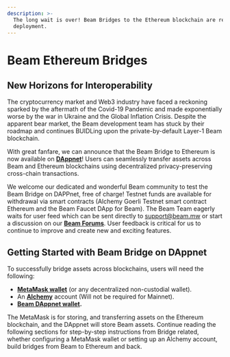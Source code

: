 ```yaml
---
description: >-
  The long wait is over! Beam Bridges to the Ethereum blockchain are ready for
  deployment.
---
```


# Beam Ethereum Bridges

## New Horizons for Interoperability

The cryptocurrency market and Web3 industry have faced a reckoning sparked by the aftermath of the Covid-19 Pandemic and made exponentially worse by the war in Ukraine and the Global Inflation Crisis. Despite the apparent bear market, the Beam development team has stuck by their roadmap and continues BUIDLing upon the private-by-default Layer-1 Beam blockchain.

With great fanfare, we can announce that the Beam Bridge to Ethereum is now available on [**DAppnet**](https://beam.mw/downloads/dappnet-mac)! Users can seamlessly transfer assets across Beam and Ethereum blockchains using decentralized privacy-preserving cross-chain transactions.

We welcome our dedicated and wonderful Beam community to test the Beam Bridge on DAPPnet, free of charge! Testnet funds are available for withdrawal via smart contracts (Alchemy Goerli Testnet smart contract Ethereum and the Beam Faucet DApp for Beam). The Beam Team eagerly waits for user feed which can be sent directly to support@beam.mw or start a discussion on our [**Beam Forums**](https://forum.beam.mw/). User feedback is critical for us to continue to improve and create new and exciting features.&#x20;

## Getting Started with Beam Bridge on DAppnet

To successfully bridge assets across blockchains, users will need the following:

* [**MetaMask wallet**](https://metamask.io/) (or any decentralized non-custodial wallet).&#x20;
* An [**Alchemy**](https://www.alchemy.com/) account (Will not be required for Mainnet).
* [**Beam DAppnet wallet**](https://beam.mw/downloads/dappnet-mac)**.**

The MetaMask is for storing, and transferring assets on the Ethereum blockchain, and the DAppnet will store Beam assets. Continue reading the following sections for step-by-step instructions from Bridge related, whether configuring a MetaMask wallet or setting up an Alchemy account, build bridges from Beam to Ethereum and back.
